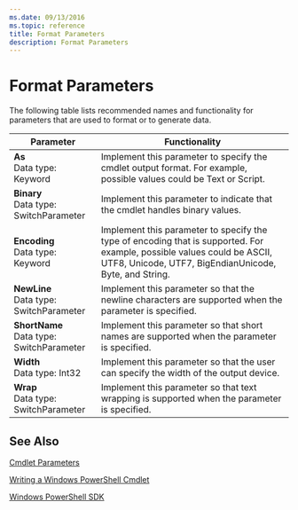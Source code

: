 ```yaml
---
ms.date: 09/13/2016
ms.topic: reference
title: Format Parameters
description: Format Parameters
---
```

# Format Parameters

The following table lists recommended names and functionality for parameters that are used to format or to generate data.

|Parameter|Functionality|
|---|---|
|**As**<br>Data type: Keyword|Implement this parameter to specify the cmdlet output format. For example, possible values could be Text or Script.|
|**Binary**<br>Data type: SwitchParameter|Implement this parameter to indicate that the cmdlet handles binary values.|
|**Encoding**<br>Data type: Keyword|Implement this parameter to specify the type of encoding that is supported. For example, possible values could be ASCII, UTF8, Unicode, UTF7, BigEndianUnicode, Byte, and String.|
|**NewLine**<br>Data type: SwitchParameter|Implement this parameter so that the newline characters are supported when the parameter is specified.|
|**ShortName**<br>Data type: SwitchParameter|Implement this parameter so that short names are supported when the parameter is specified.|
|**Width**<br>Data type: Int32|Implement this parameter so that the user can specify the width of the output device.|
|**Wrap**<br>Data type: SwitchParameter|Implement this parameter so that text wrapping is supported when the parameter is specified.|
## See Also

[Cmdlet Parameters](./cmdlet-parameters.md)

[Writing a Windows PowerShell Cmdlet](./writing-a-windows-powershell-cmdlet.md)

[Windows PowerShell SDK](../windows-powershell-reference.md)
